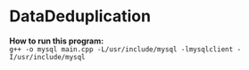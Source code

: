 # DataDeduplication
**How to run this program:**<br>
```g++ -o mysql main.cpp -L/usr/include/mysql -lmysqlclient -I/usr/include/mysql```
